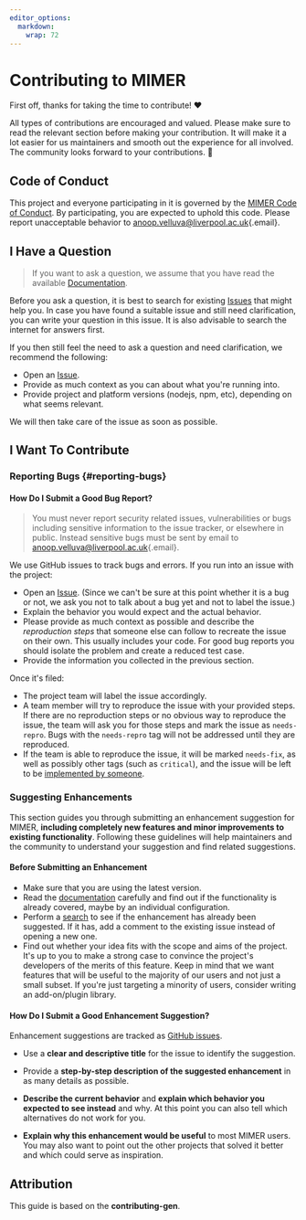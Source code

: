 ```yaml
---
editor_options: 
  markdown: 
    wrap: 72
---
```


<!-- omit in toc -->

# Contributing to MIMER

First off, thanks for taking the time to contribute! ❤️

All types of contributions are encouraged and valued. Please make sure
to read the relevant section before making your contribution. It will
make it a lot easier for us maintainers and smooth out the experience
for all involved. The community looks forward to your contributions. 🎉

## Code of Conduct

This project and everyone participating in it is governed by the [MIMER
Code of
Conduct](https://github.com/CAMO-NET-LIV/MIMER/master/CODE_OF_CONDUCT.md).
By participating, you are expected to uphold this code. Please report
unacceptable behavior to
[anoop.velluva\@liverpool.ac.uk](mailto:anoop.velluva@liverpool.ac.uk){.email}.

## I Have a Question

> If you want to ask a question, we assume that you have read the
> available
> [Documentation](https://github.com/CAMO-NET-LIV/MIMER/blob/main/README.md).

Before you ask a question, it is best to search for existing
[Issues](https://github.com/CAMO-NET-LIV/MIMER/issues) that might help
you. In case you have found a suitable issue and still need
clarification, you can write your question in this issue. It is also
advisable to search the internet for answers first.

If you then still feel the need to ask a question and need
clarification, we recommend the following:

-   Open an [Issue](https://github.com/CAMO-NET-LIV/MIMER/issues/new).
-   Provide as much context as you can about what you're running into.
-   Provide project and platform versions (nodejs, npm, etc), depending
    on what seems relevant.

We will then take care of the issue as soon as possible.

## I Want To Contribute

### Reporting Bugs {#reporting-bugs}

#### How Do I Submit a Good Bug Report?

> You must never report security related issues, vulnerabilities or bugs
> including sensitive information to the issue tracker, or elsewhere in
> public. Instead sensitive bugs must be sent by email to
> [anoop.velluva\@liverpool.ac.uk](mailto:anoop.velluva@liverpool.ac.uk){.email}.

We use GitHub issues to track bugs and errors. If you run into an issue
with the project:

-   Open an [Issue](https://github.com/CAMO-NET-LIV/MIMER/issues/new).
    (Since we can't be sure at this point whether it is a bug or not, we
    ask you not to talk about a bug yet and not to label the issue.)
-   Explain the behavior you would expect and the actual behavior.
-   Please provide as much context as possible and describe the
    *reproduction steps* that someone else can follow to recreate the
    issue on their own. This usually includes your code. For good bug
    reports you should isolate the problem and create a reduced test
    case.
-   Provide the information you collected in the previous section.

Once it's filed:

-   The project team will label the issue accordingly.
-   A team member will try to reproduce the issue with your provided
    steps. If there are no reproduction steps or no obvious way to
    reproduce the issue, the team will ask you for those steps and mark
    the issue as `needs-repro`. Bugs with the `needs-repro` tag will not
    be addressed until they are reproduced.
-   If the team is able to reproduce the issue, it will be marked
    `needs-fix`, as well as possibly other tags (such as `critical`),
    and the issue will be left to be [implemented by
    someone](#your-first-code-contribution).

### Suggesting Enhancements

This section guides you through submitting an enhancement suggestion for
MIMER, **including completely new features and minor improvements to
existing functionality**. Following these guidelines will help
maintainers and the community to understand your suggestion and find
related suggestions.

#### Before Submitting an Enhancement

-   Make sure that you are using the latest version.
-   Read the
    [documentation](https://github.com/CAMO-NET-LIV/MIMER/blob/main/README.md)
    carefully and find out if the functionality is already covered,
    maybe by an individual configuration.
-   Perform a [search](https://github.com/CAMO-NET-LIV/MIMER/issues) to
    see if the enhancement has already been suggested. If it has, add a
    comment to the existing issue instead of opening a new one.
-   Find out whether your idea fits with the scope and aims of the
    project. It's up to you to make a strong case to convince the
    project's developers of the merits of this feature. Keep in mind
    that we want features that will be useful to the majority of our
    users and not just a small subset. If you're just targeting a
    minority of users, consider writing an add-on/plugin library.

#### How Do I Submit a Good Enhancement Suggestion?

Enhancement suggestions are tracked as [GitHub
issues](https://github.com/CAMO-NET-LIV/MIMER/issues).

-   Use a **clear and descriptive title** for the issue to identify the
    suggestion.

-   Provide a **step-by-step description of the suggested enhancement**
    in as many details as possible.

-   **Describe the current behavior** and **explain which behavior you
    expected to see instead** and why. At this point you can also tell
    which alternatives do not work for you.

-   **Explain why this enhancement would be useful** to most MIMER
    users. You may also want to point out the other projects that solved
    it better and which could serve as inspiration.

## Attribution

This guide is based on the **contributing-gen**.
